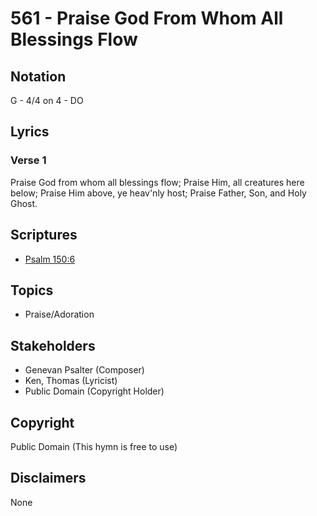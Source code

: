 # 561 - Praise God From Whom All Blessings Flow

## Notation

G - 4/4 on 4 - DO

## Lyrics

### Verse 1

Praise God from whom all blessings flow; Praise Him, all creatures here below; Praise Him above, ye heav'nly host; Praise Father, Son,  and Holy Ghost. 


## Scriptures

- [Psalm 150:6](https://www.biblegateway.com/passage/?search=Psalm%20150%3A6)

## Topics

- Praise/Adoration

## Stakeholders

- Genevan Psalter (Composer)
- Ken, Thomas (Lyricist)
- Public Domain (Copyright Holder)

## Copyright

Public Domain
(This hymn is free to use)

## Disclaimers

None

